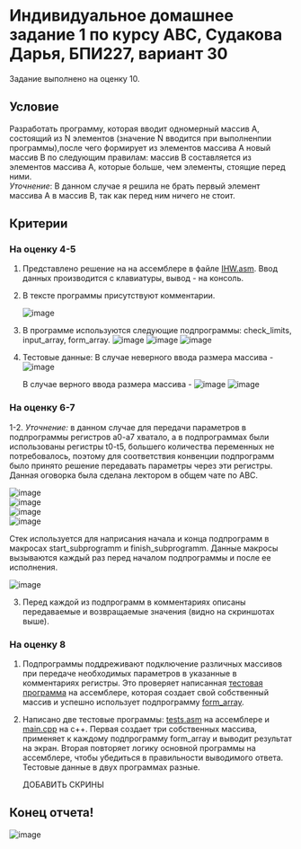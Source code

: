 # Индивидуальное домашнее задание 1 по курсу АВС, Судакова Дарья, БПИ227, вариант 30
Задание выполнено на оценку 10.
## Условие
Разработать программу, которая вводит одномерный массив A, состоящий из N элементов (значение N вводится при выполненпии программы),после чего формирует из элементов массива A новый массив B по следующим правилам: массив В составляется из элементов массива A, которые больше, чем элементы, стоящие перед ними.  
_Уточнение_: В данном случае я решила не брать первый элемент массива А в массив В, так как перед ним ничего не стоит.
## Критерии
### На оценку 4-5
1. Представлено решение на на ассемблере в файле [IHW.asm](IHW.asm). Ввод данных производится с клавиатуры, вывод - на консоль.
2. В тексте программы присутствуют комментарии.
     
   ![image](https://github.com/DaryaAutumn/CS-Architecture-IHW1/assets/72216853/50fa43ad-8bf9-4ea4-8f3a-ff214a6d493b)

3. В программе используются следующие подпрограммы: check_limits, input_array, form_array.
   ![image](https://github.com/DaryaAutumn/CS-Architecture-IHW1/assets/72216853/656f241e-b93a-4b94-9b57-07609cb0f327)
   ![image](https://github.com/DaryaAutumn/CS-Architecture-IHW1/assets/72216853/ebe522d5-c72b-4f36-85d2-f32eff9f3d42)
   ![image](https://github.com/DaryaAutumn/CS-Architecture-IHW1/assets/72216853/d93874f8-eaa2-405e-bbdb-aa29bc451da9)

5. Тестовые данные:
   В случае неверного ввода размера массива -
   ![image](https://github.com/DaryaAutumn/CS-Architecture-IHW1/assets/72216853/b9b8d389-782e-471b-8ea1-8f7704bcaef2)  

   В случае верного ввода размера массива -
   ![image](https://github.com/DaryaAutumn/CS-Architecture-IHW1/assets/72216853/9f6126cc-2d00-48e6-84eb-31143a25b47b)
   ![image](https://github.com/DaryaAutumn/CS-Architecture-IHW1/assets/72216853/8a7cda40-5c78-4cd6-8b8b-89f6ab3e1677)


### На оценку 6-7
1-2. _Уточнение:_ в данном случае для передачи параметров в подпрограммы регистров a0-a7 хватало, а в подпрограммах были использованы регистры t0-t5, большего количества переменных не потребовалось, поэтому для соответствия конвенции подпрограмм было принято решение передавать параметры через эти регистры. Данная оговорка была сделана лектором в общем чате по АВС. 
   
   ![image](https://github.com/DaryaAutumn/CS-Architecture-IHW1/assets/72216853/3ebf6886-6087-42ef-8344-57f03459b3e0)  
   ![image](https://github.com/DaryaAutumn/CS-Architecture-IHW1/assets/72216853/35c4bfee-1bda-4666-9e23-e020b25ddd1b)  
   ![image](https://github.com/DaryaAutumn/CS-Architecture-IHW1/assets/72216853/53959863-2900-4bbb-92e1-744f60950929)  
   ![image](https://github.com/DaryaAutumn/CS-Architecture-IHW1/assets/72216853/97d14292-550f-4554-8439-8f208fc2f7df)

Стек используется для наприсания начала и конца подпрограмм в макросах start_subprogramm и finish_subprogramm. Данные макросы вызываются каждый раз перед началом подпрограммы и после ее исполнения.  

![image](https://github.com/DaryaAutumn/CS-Architecture-IHW1/assets/72216853/df9d9274-bcc8-4a34-afed-42220827a87d)

3. Перед каждой из подпрограмм в комментариях описаны передаваемые и возвращаемые значения (видно на скриншотах выше).

### На оценку 8

1. Подпрограммы поддреживают подключение различных массивов при передаче необходимых параметров в указанные в комментариях регистры. Это проверяет написанная [тестовая программа](tests.asm) на ассемблере, которая создает свой собственный массив и успешно использует подпрограмму [form_array](form_array.asm).
   
2. Написано две тестовые программы: [tests.asm](tests.asm) на ассемблере и [main.cpp](main.cpp) на с++. Первая создает три собственных массива, применяет к каждому подпрограмму form_array и выводит результат на экран. Вторая повторяет логику основной программы на ассемблере, чтобы убедиться в правильности выводимого ответа. Тестовые данные в двух программах разные.
   
   ДОБАВИТЬ СКРИНЫ

## Конец отчета!
![image](https://github.com/DaryaAutumn/CS-Architecture-IHW1/assets/72216853/536cc56c-4c72-4cd2-b4c3-08e5a9bd97f4)


